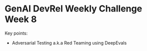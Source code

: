 # GenAI DevRel Weekly Challenge Week 8

Key points:

- Adversarial Testing a.k.a Red Teaming using DeepEvals
